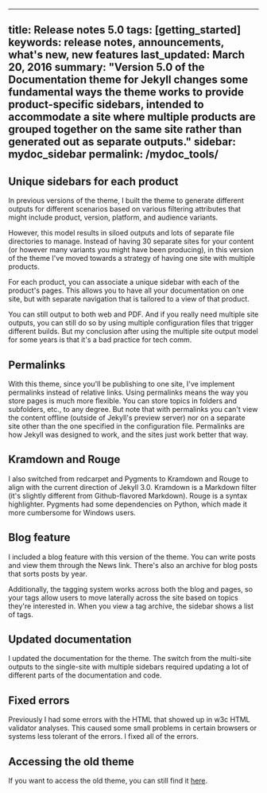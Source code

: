 ---
title: Release notes 5.0
tags: [getting_started]
keywords: release notes, announcements, what's new, new features
last_updated: March 20, 2016
summary: "Version 5.0 of the Documentation theme for Jekyll changes some fundamental ways the theme works to provide product-specific sidebars, intended to accommodate a site where multiple products are grouped together on the same site rather than generated out as separate outputs."
sidebar: mydoc_sidebar
permalink: /mydoc_tools/
------------------------

## Unique sidebars for each product

In previous versions of the theme, I built the theme to generate different outputs for different scenarios based on various filtering attributes that might include product, version, platform, and audience variants. 

However, this model results in siloed outputs and lots of separate file directories to manage. Instead of having 30 separate sites for your content (or however many variants you might have been producing), in this version of the theme I've moved towards a strategy of having one site with multiple products. 

For each product, you can associate a unique sidebar with each of the product's pages. This allows you to have all your documentation on one site, but with separate navigation that is tailored to a view of that product.

You can still output to both web and PDF. And if you really need multiple site outputs, you can still do so by using multiple configuration files that trigger different builds. But my conclusion after using the multiple site output model for some years is that it's a bad practice for tech comm.

## Permalinks

With this theme, since you'll be publishing to one site, I've implement permalinks instead of relative links. Using permalinks means the way you store pages is much more flexible. You can store topics in folders and subfolders, etc., to any degree. But note that with permalinks you can't view the content offline (outside of Jekyll's preview server) nor on a separate site other than the one specified in the configuration file. Permalinks are how Jekyll was designed to work, and the sites just work better that way.

## Kramdown and Rouge

I also switched from redcarpet and Pygments to Kramdown and Rouge to align with the current direction of Jekyll 3.0. Kramdown is a Markdown filter (it's slightly different from Github-flavored Markdown). Rouge is a syntax highlighter. Pygments had some dependencies on Python, which made it more cumbersome for Windows users.

## Blog feature

I included a blog feature with this version of the theme. You can write posts and view them through the News link. There's also an archive for blog posts that sorts posts by year. 

Additionally, the tagging system works across both the blog and pages, so your tags allow users to move laterally across the site based on topics they're interested in. When you view a tag archive, the sidebar shows a list of tags.

## Updated documentation

I updated the documentation for  the theme. The switch from the multi-site outputs to the single-site with multiple sidebars required updating a lot of different parts of the documentation and code. 

## Fixed errors

Previously I had some errors with the HTML that showed up in w3c HTML validator analyses. This caused some small problems in certain browsers or systems less tolerant of the errors. I fixed all of the errors.

## Accessing the old theme

If you want to access the old theme, you can still find it [here](https://github.com/tomjohnson1492/jekylldoctheme-separate-outputs). 
